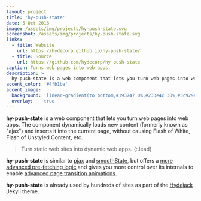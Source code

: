 ```yaml
---
layout: project
title: 'hy-push-state'
date: 5 Oct 2016
image: /assets/img/projects/hy-push-state.svg
screenshot: /assets/img/projects/hy-push-state.svg
links:
  - title: Website
    url: https://hydecorp.github.io/hy-push-state/
  - title: Source
    url: https://github.com/hydecorp/hy-push-state
caption: Turns web pages into web apps.
description: >
  hy-push-state is a web component that lets you turn web pages into web apps.
accent_color: '#4fb1ba'
accent_image:
  background: 'linear-gradient(to bottom,#193747 0%,#233e4c 30%,#3c929e 50%,#d5d5d4 70%,#cdccc8 100%)'
  overlay:    true
---
```


**hy-push-state** is a web component that lets you turn web pages into web apps. The component dynamically loads new content (formerly known as "ajax") and inserts it into the current page, without causing Flash of White, Flash of Unstyled Content, etc.

> Turn static web sites into dynamic web apps.
{:.lead}

**hy-push-state** is similar to [pjax] and [smoothState], but offers a [more advanced pre-fetching logic][pref] and gives you more control over its internals to enable [advanced page transition animations][anim].

**hy-push-state** is already used by hundreds of sites as part of the [Hydejack] Jekyll theme.

[pref]: https://hydecorp.github.io/hy-push-state/#page-prefetching
[anim]: https://hydecorp.github.io/hy-push-state/#advanced-animations

[pjax]: https://github.com/defunkt/jquery-pjax
[smoothstate]: https://github.com/miguel-perez/smoothState.js
[rxjs]: https://github.com/ReactiveX/rxjs
[hydejack]: ../README.md

